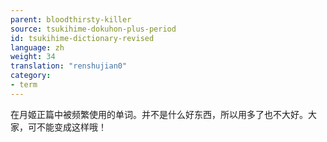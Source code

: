 ```yaml
---
parent: bloodthirsty-killer
source: tsukihime-dokuhon-plus-period
id: tsukihime-dictionary-revised
language: zh
weight: 34
translation: "renshujian0"
category:
- term
---
```


在月姬正篇中被频繁使用的单词。并不是什么好东西，所以用多了也不大好。大家，可不能变成这样哦！
